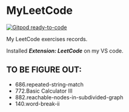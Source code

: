 # MyLeetCode
[![Gitpod ready-to-code](https://img.shields.io/badge/Gitpod-ready--to--code-blue?logo=gitpod)](https://gitpod.io/#https://github.com/wxharry/MyLeetCode)

My LeetCode exercises records.

Installed ***Extension: LeetCode*** on my VS code.

## TO BE FIGURE OUT:
* 686.repeated-string-match
* 772.Basic Calculator III
* 882.reachable-nodes-in-subdivided-graph
* 140.word-break-ii
